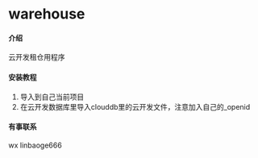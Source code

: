 # warehouse

#### 介绍
云开发租仓用程序


#### 安装教程
1. 导入到自己当前项目
2. 在云开发数据库里导入clouddb里的云开发文件，注意加入自己的_openid

#### 有事联系 
wx linbaoge666
